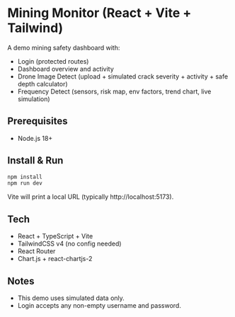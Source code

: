 # Mining Monitor (React + Vite + Tailwind)

A demo mining safety dashboard with:
- Login (protected routes)
- Dashboard overview and activity
- Drone Image Detect (upload + simulated crack severity + activity + safe depth calculator)
- Frequency Detect (sensors, risk map, env factors, trend chart, live simulation)

## Prerequisites
- Node.js 18+

## Install & Run
```bash
npm install
npm run dev
```
Vite will print a local URL (typically http://localhost:5173).

## Tech
- React + TypeScript + Vite
- TailwindCSS v4 (no config needed)
- React Router
- Chart.js + react-chartjs-2

## Notes
- This demo uses simulated data only.
- Login accepts any non-empty username and password.
